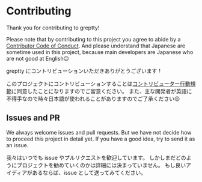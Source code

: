 # Contributing

Thank you for contributing to greptty!

Please note that by contributing to this project you agree to abide by a [Contributor Code of Conduct](COTRIBUTING.md).
And please understand that Japanese are sometime used in this project,
because main developers are Japanese who are not good at English:wink:

greptty にコントリビューションいただきありがとうございます！

このプロジェクトにコントリビューションすることは[コントリビューター行動規範](COTRIBUTING_JP.md)に同意したことになりますのでご留意ください。
また、主な開発者が英語に不得手なので時々日本語が使われることがありますのでご了承ください:wink:

## Issues and PR

We always welcome issues and pull requests.
But we have not decide how to proceed this project in detail yet.
If you have a good idea, try to send it as an issue.

我々はいつでも issue やプルリクエストを歓迎しています。
しかしまだどのようにプロジェクトを勧めていくのかは詳細には決まっていません。
もし良いアイディアがあるならば、issue として送ってみてください。
